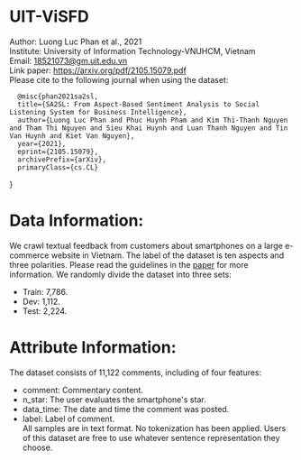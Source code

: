 # UIT-ViSFD
Author: Luong Luc Phan et al., 2021 \
Institute: University of Information Technology-VNUHCM, Vietnam\
Email: 18521073@gm.uit.edu.vn\
Link paper: https://arxiv.org/pdf/2105.15079.pdf \
Please cite to the following journal when using the dataset:

      @misc{phan2021sa2sl,
      title={SA2SL: From Aspect-Based Sentiment Analysis to Social Listening System for Business Intelligence}, 
      author={Luong Luc Phan and Phuc Huynh Pham and Kim Thi-Thanh Nguyen and Tham Thi Nguyen and Sieu Khai Huynh and Luan Thanh Nguyen and Tin Van Huynh and Kiet Van Nguyen},
      year={2021},
      eprint={2105.15079},
      archivePrefix={arXiv},
      primaryClass={cs.CL}
}


# Data Information:
We crawl textual feedback from customers about smartphones on a large e-commerce website in Vietnam. The label of the dataset is ten aspects and three polarities. Please read the guidelines in the [paper](https://arxiv.org/pdf/2105.15079.pdf) for more information. We randomly divide the dataset into three sets: 
- Train: 7,786.
- Dev: 1,112.
- Test: 2,224.
# Attribute Information:
The dataset consists of 11,122 comments, including of four features:
- comment: Commentary content.
- n_star: The user evaluates the smartphone's star.
- data_time: The date and time the comment was posted.
- label: Label of comment.\
All samples are in text format. No tokenization has been applied. Users of this dataset are free to use whatever sentence representation they choose.  
  
  
